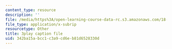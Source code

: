 ```yaml
---
content_type: resource
description: ''
file: /media/https%3A/open-learning-course-data-rc.s3.amazonaws.com/18-01sc-single-variable-calculus-fall-2010/342ba15abcc1c3a9cd6eb81d6528330d_zUEuKrxgHws.srt
file_type: application/x-subrip
resourcetype: Other
title: 3play caption file
uid: 342ba15a-bcc1-c3a9-cd6e-b81d6528330d
---
```

